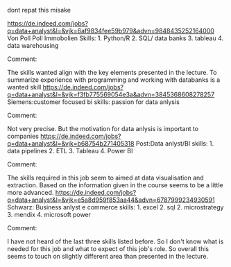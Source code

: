 dont repat this misake

https://de.indeed.com/jobs?q=data+analyst&l=&vjk=6af9834fee59b979&advn=9848435252164000 Von Poll Poll Immobolien Skills: 1. Python/R 2. SQL/ data banks 3. tableau 4. data warehousing

Comment:

The skills wanted align with the key elements presented in the lecture. To summarize experience with programming and working         with databanks is a wanted skill
https://de.indeed.com/jobs?q=data+analyst&l=&vjk=f3fb775569054e3a&advn=3845368608278257 Siemens:customer focused bi skills: passion for data anlysis

Comment:

Not very precise. But the motivation for data anlysis is important to companies
https://de.indeed.com/jobs?q=data+analyst&l=&vjk=b68754b271405318 Post:Data anlyst/BI skills: 1. data pipelines 2. ETL 3. Tableau 4. Power BI

Comment:

The skills required in this job seem to aimed at data visualisation and extraction. Based on the information given in the course     seems to be a little more advanced.
https://de.indeed.com/jobs?q=data+analyst&l=&vjk=e5a8d959f853aa44&advn=6787999234930591 Schwarz: Business anlyst e commerce skills: 1. excel 2. sql 2. microstrategy 3. mendix 4. microsoft power

Comment:

I have not heard of the last three skills listed before. So I don't know what is needed for this job and what to expect of this     job's role. So overall this seems to touch on slightly different area than presented in the lecture.

